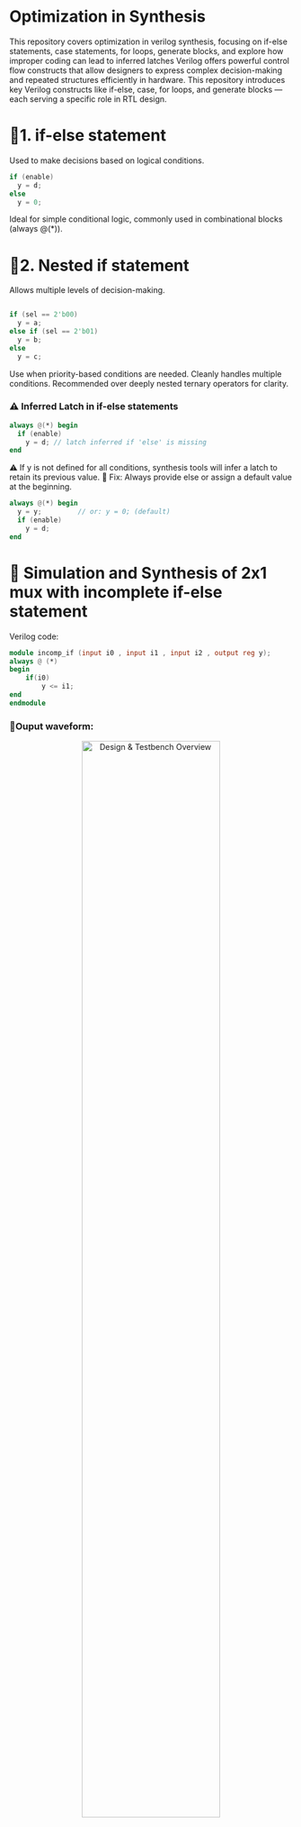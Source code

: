 # Optimization in Synthesis

This repository covers optimization in verilog synthesis, focusing on if-else statements, case statements, for loops, generate blocks, and explore how improper coding can lead to inferred latches
Verilog offers powerful control flow constructs that allow designers to express complex decision-making and repeated structures efficiently in hardware. This repository introduces key Verilog constructs like if-else, case, for loops, and generate blocks — each serving a specific role in RTL design.

# 🔹1. if-else statement
Used to make decisions based on logical conditions.
```verilog
if (enable)
  y = d;
else
  y = 0;
```
Ideal for simple conditional logic, commonly used in combinational blocks (always @(*)).

# 🔹2. Nested if statement
Allows multiple levels of decision-making.
```verilog

if (sel == 2'b00)
  y = a;
else if (sel == 2'b01)
  y = b;
else
  y = c;
```
Use when priority-based conditions are needed. Cleanly handles multiple conditions. Recommended over deeply nested ternary operators for clarity.

### ⚠️ Inferred Latch in if-else statements
```verilog
always @(*) begin
  if (enable)
    y = d; // latch inferred if 'else' is missing
end
```
⚠️ If y is not defined for all conditions, synthesis tools will infer a latch to retain its previous value.
🔧 Fix: Always provide else or assign a default value at the beginning.
```verilog
always @(*) begin
  y = y;         // or: y = 0; (default)
  if (enable)
    y = d;
end
```
# 💠 Simulation and Synthesis of 2x1 mux with incomplete if-else statement
Verilog code:

```verilog
module incomp_if (input i0 , input i1 , input i2 , output reg y);
always @ (*)
begin
	if(i0)
		y <= i1;
end
endmodule
```
### 💠Ouput waveform:
</div>
<div align="center">
  <img src="https://github.com/iamakankshaupadhyay/RTL_Design_and_Synthesis_in_Verilog_using_SKY130PDK/blob/master/Optimization%20in%20synthesis/incomp_if_waveform.png" alt="Design & Testbench Overview" width="70%">
</div>

### 💠Inferred latch:
</div>
<div align="center">
  <img src="https://github.com/iamakankshaupadhyay/RTL_Design_and_Synthesis_in_Verilog_using_SKY130PDK/blob/master/Optimization%20in%20synthesis/incomp_if_latchinferred.png" alt="Design & Testbench Overview" width="70%">
</div>

# 💠 Simulation and Synthesis of incomplete Nested if-else statement
Verilog code:

```verilog
module incomp_if2 (input i0 , input i1 , input i2 , input i3, output reg y);
always @ (*)
begin
	if(i0)
		y <= i1;
	else if (i2)
		y <= i3;

end
endmodule
```
### 💠Ouput waveform:
</div>
<div align="center">
  <img src="https://github.com/iamakankshaupadhyay/RTL_Design_and_Synthesis_in_Verilog_using_SKY130PDK/blob/master/incomp_if2_waveform.png" alt="Design & Testbench Overview" width="70%">
</div>

### 💠Inferred latch:
</div>
<div align="center">
  <img src="https://github.com/iamakankshaupadhyay/RTL_Design_and_Synthesis_in_Verilog_using_SKY130PDK/blob/master/incomp_if2_inferredlatch.png" alt="Design & Testbench Overview" width="70%">
</div>


## 🔹3. case Statement
Cleaner alternative to if-else chains when checking against known, discrete values.
```verilog
case (sel)
  2'b00: y = a;
  2'b01: y = b;
  2'b10: y = c;
  default: y = d;
endcase
```
Great for multiplexers, state machines, and logic decoding. Use default to avoid latch inference.

### ⚠️ Caveats in `case` Statements

While `case` constructs are powerful, **improper use can lead to bugs or unintended hardware behavior**. Below are some key caveats to watch out for:

### 🔸 1. **Partial Assignments Cause Inferred Latches**

If not all outputs are explicitly assigned in every `case` branch (and no `default` is provided), the synthesis tool will **infer a latch** to "remember" the previous value — which is often **unintended** in combinational logic.

#### ❌ *Bad Example – Latch inferred:*

```verilog
always @(*) begin
  case (sel)
    2'b00: y = a;
    2'b01: y = b;
    // 2'b10 and 2'b11 missing — y holds previous value
  endcase
end
```

#### ✅ *Good Practice – Add `default` or cover all cases:*

```verilog
always @(*) begin
  case (sel)
    2'b00: y = a;
    2'b01: y = b;
    2'b10: y = c;
    2'b11: y = d;
    default: y = 0;  // Ensures full assignment
  endcase
end
```

### 🔸 2. Overlapping condition: **Ambiguous Patterns like `2'b1?` May Not Match as Expected**

Verilog allows the use of **wildcards** like `?` in `casez` or `casex`, which can make matching easier — **but also risk incorrect matching**.

#### ⚠️ `casex`: Treats both `x` and `z` as "don't care"

```verilog
casex (sel)
  2'b1?: y = 1;  // Matches 2'b10 and 2'b11
  2'b00: y = 0;
endcase
```

* ✅ Convenient — but risky if inputs contain unknowns (`x` or `z`), as unintended matches may occur.

#### ⚠️ `casez`: Only treats `z` as "don't care"

```verilog
casez (sel)
  2'b1?: y = 1;   // `?` is treated as Z
  2'b00: y = 0;
endcase
```
* Safer than `casex`, but still requires caution.

#### ✅ *Best Practice*:

* Use `case` instead of `casez`/`casex` when exact match is critical.
* Avoid `?` patterns unless required, and **comment clearly** when used.
  
# 💠 Simulation and Synthesis of 4x1 mux with incomplete case statement
Verilog code: In the following code output y for case 2'b10 and 2'b11 are missing.
```verilog
module incomp_case (input i0 , input i1 , input i2 , input [1:0] sel, output reg y);
always @ (*)
begin
	case(sel)
		2'b00 : y = i0;
		2'b01 : y = i1;
	endcase
end
endmodule
```
### 💠Ouput waveform:
</div>
<div align="center">
  <img src="https://github.com/iamakankshaupadhyay/RTL_Design_and_Synthesis_in_Verilog_using_SKY130PDK/blob/master/Optimization%20in%20synthesis/Images/incomp_case.png" width="70%">
</div>

### 💠Inferred latch:
</div>
<div align="center">
  <img src="https://github.com/iamakankshaupadhyay/RTL_Design_and_Synthesis_in_Verilog_using_SKY130PDK/blob/master/Optimization%20in%20synthesis/Images/incomp_case_inferredlatch.png" alt="Design & Testbench Overview" width="70%">
</div>

# 💠 Simulation and Synthesis of complete case statement
Verilog code: In the following code default condition is added in the code to define value of output y for case 2'b10 and 2'b11.
```verilog
module comp_case (input i0 , input i1 , input i2 , input [1:0] sel, output reg y);
always @ (*)
begin
	case(sel)
		2'b00 : y = i0;
		2'b01 : y = i1;
		default : y = i2;
	endcase
end
endmodule
```
### 💠Ouput waveform:
</div>
<div align="center">
  <img src="https://github.com/iamakankshaupadhyay/RTL_Design_and_Synthesis_in_Verilog_using_SKY130PDK/blob/master/Optimization%20in%20synthesis/Images/comp_case_waveform.png" alt="Design & Testbench Overview" width="70%">
</div>

### 💠4x1 Multiplexer:
</div>
<div align="center">
  <img src="https://github.com/iamakankshaupadhyay/RTL_Design_and_Synthesis_in_Verilog_using_SKY130PDK/blob/master/Optimization%20in%20synthesis/Images/comp_case_netlist.png" alt="Design & Testbench Overview" width="70%">
</div>

# 💠 Simulation and Synthesis of partial case assignment
Verilog code: In the given code for case sel=2'b01, the output value of x is not defined causing inferred latch, despite the fact that default is defined.
```verilog
module partial_case_assign (input i0 , input i1 , input i2 , input [1:0] sel, output reg y , output reg x);
always @ (*)
begin
	case(sel)
		2'b00 : begin
			y = i0;
			x = i2;
			end
		2'b01 : y = i1;
		default : begin
		           x = i1;
			   y = i2;
			  end
	endcase
end
endmodule
```
### 💠Ouput waveform:
</div>
<div align="center">
  <img src="https://github.com/iamakankshaupadhyay/RTL_Design_and_Synthesis_in_Verilog_using_SKY130PDK/blob/master/Optimization%20in%20synthesis/Images/partial_case_assign_.png" alt="Design & Testbench Overview" width="70%">
</div>

### 💠Inferred latch:
</div>
<div align="center">
  <img src="https://github.com/iamakankshaupadhyay/RTL_Design_and_Synthesis_in_Verilog_using_SKY130PDK/blob/master/Optimization%20in%20synthesis/Images/partial_case_assign_netlist.png" alt="Design & Testbench Overview" width="70%">
</div>

# 💠 Simulation and Synthesis of overlapping case condition
Verilog code: In the given code for case sel=2'b1?, the ouput value of y depends on simulator if it considers 2'b1? as 2'b11 (y=i3) or 2'b10 (y=i2 or i3).

```verilog
module bad_case (input i0 , input i1, input i2, input i3 , input [1:0] sel, output reg y);
always @(*)
begin
	case(sel)
		2'b00: y = i0;
		2'b01: y = i1;
		2'b10: y = i2;
		2'b1?: y = i3;
	endcase
end
endmodule
```
### 💠Ouput waveform:
</div>
<div align="center">
  <img src="https://github.com/iamakankshaupadhyay/RTL_Design_and_Synthesis_in_Verilog_using_SKY130PDK/blob/master/Optimization%20in%20synthesis/Images/bad_case_waveform.png" alt="Design & Testbench Overview" width="70%">
</div>

### 💠 Synthesized circuit behaves as normal 4x1 MUX
</div>
<div align="center">
  <img src="https://github.com/iamakankshaupadhyay/RTL_Design_and_Synthesis_in_Verilog_using_SKY130PDK/blob/master/Optimization%20in%20synthesis/Images/bad_case_netlist_normal_4x1mux.png" alt="Design & Testbench Overview" width="70%">
</div>

### 💠 Gate Level Synthesis indicates simulation-synthesis mismatch 
</div>
<div align="center">
  <img src="https://github.com/iamakankshaupadhyay/RTL_Design_and_Synthesis_in_Verilog_using_SKY130PDK/blob/master/Optimization%20in%20synthesis/Images/bad_case_netlist_normal_4x1mux_GLS.png" alt="Design & Testbench Overview" width="70%">
</div>


# 🔹4. for Loops
Used in RTL to replicate logic, multiple evaluations, initialize arrays, or generate repetitive assignments. Used inside always block.
```verilog
integer i;
always @(*) begin
  for (i = 0; i < 4; i = i + 1)
    y[i] = a[i] & b[i];
end
```
Unlike software, for loops in hardware describe parallel replicated logic, not iteration in time.

# 💠 Simulation and Synthesis of 4x1 mux using for loop
Verilog code: 

```verilog
module mux_generate (input i0 , input i1, input i2 , input i3 , input [1:0] sel  , output reg y);
wire [3:0] i_int;
assign i_int = {i3,i2,i1,i0};
integer k;
always @ (*)
begin
for(k = 0; k < 4; k=k+1) begin
	if(k == sel)
		y = i_int[k];
end
end
endmodule
```
### 💠Ouput waveform:
</div>
<div align="center">
  <img src="https://github.com/iamakankshaupadhyay/RTL_Design_and_Synthesis_in_Verilog_using_SKY130PDK/blob/master/Optimization%20in%20synthesis/Images/4x1mux_for.png" alt="Design & Testbench Overview" width="70%">
</div>

### 💠 Synthesized circuit:
</div>
<div align="center">
  <img src="https://github.com/iamakankshaupadhyay/RTL_Design_and_Synthesis_in_Verilog_using_SKY130PDK/blob/master/Optimization%20in%20synthesis/Images/4x1mux_for_netlist.png" alt="Design & Testbench Overview" width="70%">
</div>

### 💠 Gate Level Synthesis:
</div>
<div align="center">
  <img src="https://github.com/iamakankshaupadhyay/RTL_Design_and_Synthesis_in_Verilog_using_SKY130PDK/blob/master/Optimization%20in%20synthesis/Images/4x1mux_for_GLS.png" alt="Design & Testbench Overview" width="70%">
</div>

# 💠 Simulation and Synthesis of 8x1 mux using case statement
Verilog code: 

```verilog
module demux_case (output o0 , output o1, output o2 , output o3, output o4, output o5, output o6 , output o7 , input [2:0] sel  , input i);
reg [7:0]y_int;
assign {o7,o6,o5,o4,o3,o2,o1,o0} = y_int;
integer k;
always @ (*)
begin
y_int = 8'b0;
	case(sel)
		3'b000 : y_int[0] = i;
		3'b001 : y_int[1] = i;
		3'b010 : y_int[2] = i;
		3'b011 : y_int[3] = i;
		3'b100 : y_int[4] = i;
		3'b101 : y_int[5] = i;
		3'b110 : y_int[6] = i;
		3'b111 : y_int[7] = i;
	endcase

end
endmodule
```
### 💠Ouput waveform:
</div>
<div align="center">
  <img src="https://github.com/iamakankshaupadhyay/RTL_Design_and_Synthesis_in_Verilog_using_SKY130PDK/blob/master/Optimization%20in%20synthesis/Images/demux_case.png" alt="Design & Testbench Overview" width="70%">
</div>

### 💠 Synthesized circuit:
</div>
<div align="center">
  <img src="https://github.com/iamakankshaupadhyay/RTL_Design_and_Synthesis_in_Verilog_using_SKY130PDK/blob/master/Optimization%20in%20synthesis/Images/demux_case_netlist.png" alt="Design & Testbench Overview" width="70%">
</div>

### 💠 Gate Level Synthesis:
</div>
<div align="center">
  <img src="https://github.com/iamakankshaupadhyay/RTL_Design_and_Synthesis_in_Verilog_using_SKY130PDK/blob/master/Optimization%20in%20synthesis/Images/demux_case_netlist_GLS.png" alt="Design & Testbench Overview" width="70%">
</div>

# 💠 Simulation and Synthesis of 8x1 mux using for loop
Verilog code: 

```verilog

module demux_generate (output o0 , output o1, output o2 , output o3, output o4, output o5, output o6 , output o7 , input [2:0] sel  , input i);
reg [7:0]y_int;
assign {o7,o6,o5,o4,o3,o2,o1,o0} = y_int;
integer k;
always @ (*)
begin
y_int = 8'b0;
for(k = 0; k < 8; k++) begin
	if(k == sel)
		y_int[k] = i;
end
end
endmodule

```
### 💠Ouput waveform:
</div>
<div align="center">
  <img src="https://github.com/iamakankshaupadhyay/RTL_Design_and_Synthesis_in_Verilog_using_SKY130PDK/blob/master/Optimization%20in%20synthesis/Images/demux_generate.png" alt="Design & Testbench Overview" width="70%">
</div>

### 💠 Synthesized circuit:
</div>
<div align="center">
  <img src="https://github.com/iamakankshaupadhyay/RTL_Design_and_Synthesis_in_Verilog_using_SKY130PDK/blob/master/Optimization%20in%20synthesis/Images/demux_generate_netlist.png" alt="Design & Testbench Overview" width="70%">
</div>

### 💠 Gate Level Synthesis:
</div>
<div align="center">
  <img src="https://github.com/iamakankshaupadhyay/RTL_Design_and_Synthesis_in_Verilog_using_SKY130PDK/blob/master/Optimization%20in%20synthesis/Images/demux_generate_netlist_GLS.png" alt="Design & Testbench Overview" width="70%">
</div>


# 🔹5. generate Blocks
Used for conditional or looped instantiation of modules or logic during elaboration time. Defined outside always block.
```verilog
genvar i;
generate
  for (i = 0; i < 8; i = i + 1) begin : gen_mux
    mux2 U (.a(a[i]), .b(b[i]), .sel(sel), .y(y[i]));
  end
endgenerate
```
Common in scalable designs like buses, arrays of registers, or multi-bit datapaths.













